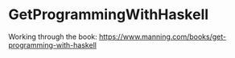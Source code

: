 # GetProgrammingWithHaskell


Working through the book: https://www.manning.com/books/get-programming-with-haskell
